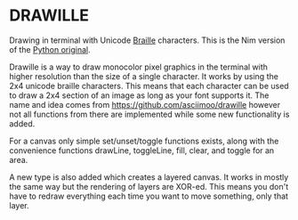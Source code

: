 DRAWILLE
========

Drawing in terminal with Unicode [Braille][] characters. This is the Nim
version of the [Python original][].

[Braille]: http://en.wikipedia.org/wiki/Braille
[Python original]: https://github.com/asciimoo/drawille

Drawille is a way to draw monocolor pixel graphics in the terminal with higher
resolution than the size of a single character. It works by using the 2x4
unicode braille characters. This means that each character can be used to draw
a 2x4 section of an image as long as your font supports it. The name and idea
comes from https://github.com/asciimoo/drawille however not all functions from
there are implemented while some new functionality is added.

For a canvas only simple set/unset/toggle functions exists, along with the
convenience functions drawLine, toggleLine, fill, clear, and toggle for an area.

A new type is also added which creates a layered canvas. It works in mostly the
same way but the rendering of layers are XOR-ed. This means you don't have to
redraw everything each time you want to move something, only that layer.